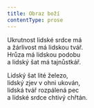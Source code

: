 ```yaml
---
title: Obraz boží
contentType: prose
---
```


<section>

Ukrutnost lidské srdce má  
a žárlivost má lidskou tvář.  
Hrůza má lidskou podobu  
a lidský šat má tajnůstkář.

Lidský šat lité železo,  
lidský zjev v ohni ukován,  
lidská tvář rozpálená pec  
a lidské srdce chtivý chřtán.

</section>
